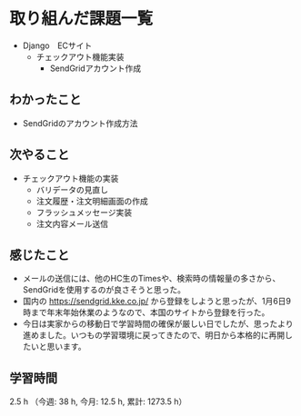 # 取り組んだ課題一覧
- Django　ECサイト
    - チェックアウト機能実装
        - SendGridアカウント作成

## わかったこと
- SendGridのアカウント作成方法
    
## 次やること
- チェックアウト機能の実装
    - バリデータの見直し
    - 注文履歴・注文明細画面の作成
    - フラッシュメッセージ実装
    - 注文内容メール送信     

## 感じたこと
- メールの送信には、他のHC生のTimesや、検索時の情報量の多さから、SendGridを使用するのが良さそうと思った。
- 国内の https://sendgrid.kke.co.jp/ から登録をしようと思ったが、1月6日9時まで年末年始休業のようなので、本国のサイトから登録を行った。
- 今日は実家からの移動日で学習時間の確保が厳しい日でしたが、思ったより進めました。いつもの学習環境に戻ってきたので、明日から本格的に再開したいと思います。

## 学習時間
2.5 h （今週: 38 h, 今月: 12.5 h, 累計: 1273.5 h）